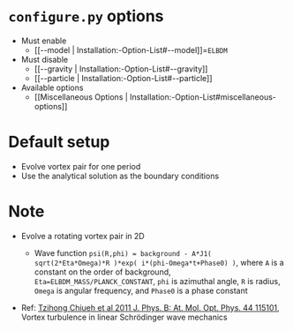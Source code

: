 # `configure.py` options
- Must enable
  - [[--model | Installation:-Option-List#--model]]=`ELBDM`
- Must disable
  - [[--gravity | Installation:-Option-List#--gravity]]
  - [[--particle | Installation:-Option-List#--particle]]
- Available options
  - [[Miscellaneous Options | Installation:-Option-List#miscellaneous-options]]


# Default setup
- Evolve vortex pair for one period
- Use the analytical solution as the boundary conditions


# Note
- Evolve a rotating vortex pair in 2D
  - Wave function `psi(R,phi) = background - A*J1( sqrt(2*Eta*Omega)*R )*exp( i*(phi-Omega*t+Phase0) )`,
    where `A` is a constant on the order of background, `Eta=ELBDM_MASS/PLANCK_CONSTANT`,
    `phi` is azimuthal angle, `R` is radius, `Omega` is angular frequency, and `Phase0` is a phase constant

- Ref: [Tzihong Chiueh et al 2011 J. Phys. B: At. Mol. Opt. Phys. 44 115101](https://doi.org/10.1088/0953-4075/44/11/115101),
  Vortex turbulence in linear Schrödinger wave mechanics
